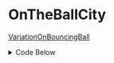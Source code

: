# OnTheBallCity
[VariationOnBouncingBall](https://benjaminfox1.github.io/OnTheBallCity/)
<details><summary>Code Below</summary>
<p>
 
```javascript
 
var dividerW;
var dividerH;

var myFlexiSize;

var myX,myY,speed;


function setup() {
  createCanvas(800,800);
  dividerW = width/20;
  dividerH = height/20;

  myFlexiSize=1;

  myX=50;
  myY=500;
  speedX=4;
  speedY=4;

}

function draw () {
  background(0,166,80);
  fill(255);
  ellipse (myX,myY,50,50);
  noStroke()

for (var i=0; i < 21; i++){
  ellipse(dividerW*i,0,40,40);
  for (var h = 0; h<21; h++) {
    fill(255,242,0);
    ellipse(
      dividerW*i,
      dividerH*h, 
      dist(myX,myY,dividerW*i,dividerH*h)/10+myFlexiSize, 
      dist(myX,myY,dividerW*i,dividerH*h)/10+myFlexiSize);


  fill(0,166,80);
  textSize(70);
  text("On the Ball City!",50,height/2+350)
    
  };
}

myX=myX+speedX;
myY=myY+speedY;

if (myX>width){
  speedX=speedX*-1;
} 

if (myX<0){
  speedX=speedX*-1;
} 

if (myY > height){
  speedY=speedY*-1;
}

if (myY < 0) {
  speedY=speedY*-1;
}

}  

```
</details>
</p>

